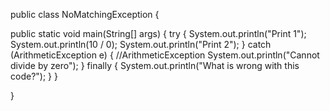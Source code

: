 
public class NoMatchingException {

public static void main(String[] args) {
try {
System.out.println("Print 1");
System.out.println(10 / 0);
System.out.println("Print 2");
} catch (ArithmeticException e) { //ArithmeticException
System.out.println("Cannot divide by zero");
} finally {
System.out.println("What is wrong with this code?");
}
}

}